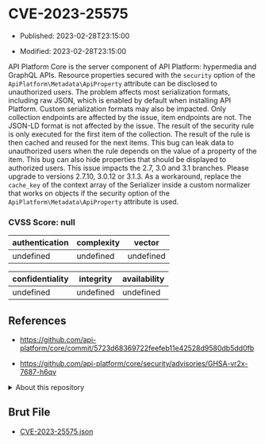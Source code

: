 # CVE-2023-25575

- Published: 2023-02-28T23:15:00

- Modified: 2023-02-28T23:15:00

API Platform Core is the server component of API Platform: hypermedia and GraphQL APIs. Resource properties secured with the `security` option of the `ApiPlatform\Metadata\ApiProperty` attribute can be disclosed to unauthorized users. The problem affects most serialization formats, including raw JSON, which is enabled by default when installing API Platform. Custom serialization formats may also be impacted. Only collection endpoints are affected by the issue, item endpoints are not. The JSON-LD format is not affected by the issue. The result of the security rule is only executed for the first item of the collection. The result of the rule is then cached and reused for the next items. This bug can leak data to unauthorized users when the rule depends on the value of a property of the item. This bug can also hide properties that should be displayed to authorized users. This issue impacts the 2.7, 3.0 and 3.1 branches. Please upgrade to versions 2.7.10, 3.0.12 or 3.1.3. As a workaround, replace the `cache_key` of the context array of the Serializer inside a custom normalizer that works on objects if the security option of the `ApiPlatform\Metadata\ApiProperty` attribute is used.

### CVSS Score: **null**

| authentication | complexity | vector |
| --- | --- | --- |
| undefined | undefined | undefined |

| confidentiality | integrity | availability |
| --- | --- | --- |
| undefined | undefined | undefined |

## References

* https://github.com/api-platform/core/commit/5723d68369722feefeb11e42528d9580db5dd0fb

* https://github.com/api-platform/core/security/advisories/GHSA-vr2x-7687-h6qv

<details>
<summary>About this repository</summary> 

  This repository is part of the project [Live Hack CVE](https://github.com/Live-Hack-CVE). Main website can be found [www.live-hack.org](https://www.live-hack.org) 
  
  Made by [Sn0wAlice](https://github.com/Sn0wAlice) for the people that care about security and need to have a feed of the latest CVEs. Hope you enjoy it, don't forget to star the repo and follow me on [Twitter](https://twitter.com/Sn0wAlice) and [Github](https://github.com/Sn0wAlice). And that is my [personnal website](https://www.alice-snow.me/)

  - [Home Page](https://github.com/Live-Hack-CVE)
  - [Framework](https://github.com/Live-Hack-CVE/cve-framework)
  - [CVE database](https://github.com/Live-Hack-CVE/full_database)
  - [Changelog](https://github.com/Live-Hack-CVE/Changelog)
</details>

## Brut File

* [CVE-2023-25575.json](https://raw.githubusercontent.com/Live-Hack-CVE/full_database/main/cves/2023/CVE-2023-25575.json)

